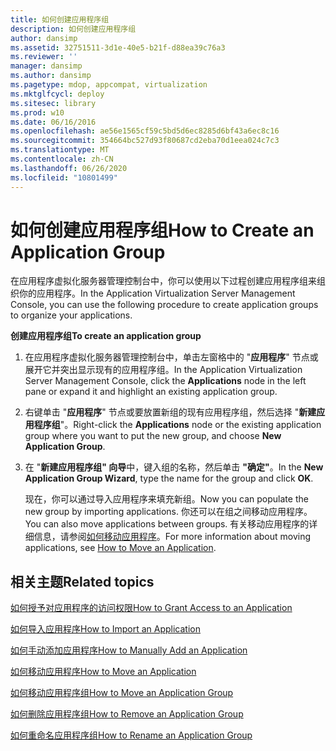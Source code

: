 ```yaml
---
title: 如何创建应用程序组
description: 如何创建应用程序组
author: dansimp
ms.assetid: 32751511-3d1e-40e5-b21f-d88ea39c76a3
ms.reviewer: ''
manager: dansimp
ms.author: dansimp
ms.pagetype: mdop, appcompat, virtualization
ms.mktglfcycl: deploy
ms.sitesec: library
ms.prod: w10
ms.date: 06/16/2016
ms.openlocfilehash: ae56e1565cf59c5bd5d6ec8285d6bf43a6ec8c16
ms.sourcegitcommit: 354664bc527d93f80687cd2eba70d1eea024c7c3
ms.translationtype: MT
ms.contentlocale: zh-CN
ms.lasthandoff: 06/26/2020
ms.locfileid: "10801499"
---
```

# <span data-ttu-id="62857-103">如何创建应用程序组</span><span class="sxs-lookup"><span data-stu-id="62857-103">How to Create an Application Group</span></span>


<span data-ttu-id="62857-104">在应用程序虚拟化服务器管理控制台中，你可以使用以下过程创建应用程序组来组织你的应用程序。</span><span class="sxs-lookup"><span data-stu-id="62857-104">In the Application Virtualization Server Management Console, you can use the following procedure to create application groups to organize your applications.</span></span>

**<span data-ttu-id="62857-105">创建应用程序组</span><span class="sxs-lookup"><span data-stu-id="62857-105">To create an application group</span></span>**

1.  <span data-ttu-id="62857-106">在应用程序虚拟化服务器管理控制台中，单击左窗格中的 "**应用程序**" 节点或展开它并突出显示现有的应用程序组。</span><span class="sxs-lookup"><span data-stu-id="62857-106">In the Application Virtualization Server Management Console, click the **Applications** node in the left pane or expand it and highlight an existing application group.</span></span>

2.  <span data-ttu-id="62857-107">右键单击 "**应用程序**" 节点或要放置新组的现有应用程序组，然后选择 "**新建应用程序组**"。</span><span class="sxs-lookup"><span data-stu-id="62857-107">Right-click the **Applications** node or the existing application group where you want to put the new group, and choose **New Application Group**.</span></span>

3.  <span data-ttu-id="62857-108">在 "**新建应用程序组" 向导**中，键入组的名称，然后单击 **"确定"**。</span><span class="sxs-lookup"><span data-stu-id="62857-108">In the **New Application Group Wizard**, type the name for the group and click **OK**.</span></span>

    <span data-ttu-id="62857-109">现在，你可以通过导入应用程序来填充新组。</span><span class="sxs-lookup"><span data-stu-id="62857-109">Now you can populate the new group by importing applications.</span></span> <span data-ttu-id="62857-110">你还可以在组之间移动应用程序。</span><span class="sxs-lookup"><span data-stu-id="62857-110">You can also move applications between groups.</span></span> <span data-ttu-id="62857-111">有关移动应用程序的详细信息，请参阅[如何移动应用程序](how-to-move-an-application.md)。</span><span class="sxs-lookup"><span data-stu-id="62857-111">For more information about moving applications, see [How to Move an Application](how-to-move-an-application.md).</span></span>

## <span data-ttu-id="62857-112">相关主题</span><span class="sxs-lookup"><span data-stu-id="62857-112">Related topics</span></span>


[<span data-ttu-id="62857-113">如何授予对应用程序的访问权限</span><span class="sxs-lookup"><span data-stu-id="62857-113">How to Grant Access to an Application</span></span>](how-to-grant-access-to-an-application.md)

[<span data-ttu-id="62857-114">如何导入应用程序</span><span class="sxs-lookup"><span data-stu-id="62857-114">How to Import an Application</span></span>](how-to-import-an-applicationserver.md)

[<span data-ttu-id="62857-115">如何手动添加应用程序</span><span class="sxs-lookup"><span data-stu-id="62857-115">How to Manually Add an Application</span></span>](how-to-manually-add-an-application.md)

[<span data-ttu-id="62857-116">如何移动应用程序</span><span class="sxs-lookup"><span data-stu-id="62857-116">How to Move an Application</span></span>](how-to-move-an-application.md)

[<span data-ttu-id="62857-117">如何移动应用程序组</span><span class="sxs-lookup"><span data-stu-id="62857-117">How to Move an Application Group</span></span>](how-to-move-an-application-group.md)

[<span data-ttu-id="62857-118">如何删除应用程序组</span><span class="sxs-lookup"><span data-stu-id="62857-118">How to Remove an Application Group</span></span>](how-to-remove-an-application-group.md)

[<span data-ttu-id="62857-119">如何重命名应用程序组</span><span class="sxs-lookup"><span data-stu-id="62857-119">How to Rename an Application Group</span></span>](how-to-rename-an-application-group.md)

 

 





